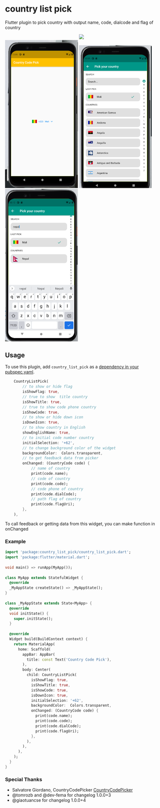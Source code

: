 # country list pick

Flutter plugin to pick country with output name, code, dialcode and flag of country

<div style="text-align:center">
<img src="https://raw.githubusercontent.com/hifiaz/country-list-pick/master/screenshot/screenrecord.gif" width="240"/>
</div>
<img src="https://raw.githubusercontent.com/hifiaz/country-list-pick/master/screenshot/flutter_01.png" width="240"/>
<img src="https://raw.githubusercontent.com/hifiaz/country-list-pick/master/screenshot/flutter_02.png" width="240"/>
<img src="https://raw.githubusercontent.com/hifiaz/country-list-pick/master/screenshot/flutter_03.png" width="240"/>

## Usage

To use this plugin, add `country_list_pick` as a [dependency in your pubspec.yaml](https://flutter.io/platform-plugins/).

```dart
    CountryListPick(
        // to show or hide flag
        isShowFlag: true,
        // true to show  title country
        isShowTitle: true,
        // true to show code phone country
        isShowCode: true,
        // to show or hide down icon
        isDownIcon: true,
        // to show country in English
        showEnglishName: true,
        // to initial code number country
        initialSelection: '+62',
        // to change background color of the widget
        backgroundColor:  Colors.transparent,
        // to get feedback data from picker
        onChanged: (CountryCode code) {
            // name of country
            print(code.name);
            // code of country
            print(code.code);
            // code phone of country
            print(code.dialCode);
            // path flag of country
            print(code.flagUri);
        },
    ),
```

To call feedback or getting data from this widget, you can make function in onChanged

### Example

```dart
import 'package:country_list_pick/country_list_pick.dart';
import 'package:flutter/material.dart';

void main() => runApp(MyApp());

class MyApp extends StatefulWidget {
  @override
  _MyAppState createState() => _MyAppState();
}

class _MyAppState extends State<MyApp> {
  @override
  void initState() {
    super.initState();
  }

  @override
  Widget build(BuildContext context) {
    return MaterialApp(
      home: Scaffold(
        appBar: AppBar(
          title: const Text('Country Code Pick'),
        ),
        body: Center(
          child: CountryListPick(
            isShowFlag: true,
            isShowTitle: true,
            isShowCode: true,
            isDownIcon: true,
            initialSelection: '+62',
            backgroundColor:  Colors.transparent,
            onChanged: (CountryCode code) {
              print(code.name);
              print(code.code);
              print(code.dialCode);
              print(code.flagUri);
            },
          ),
        ),
      ),
    );
  }
}
```

### Special Thanks

- Salvatore Giordano, CountryCodePicker [CountryCodePicker](https://github.com/imtoori/CountryCodePicker)
- @tomrozb and @dev-fema for changelog 1.0.0+3
- @giaotuancse for changelog 1.0.0+4
